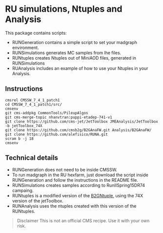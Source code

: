 # RU simulations, Ntuples and Analysis


This package contains scripts:

* RUNGeneration contains a simple script to set your madgraph environment. 
* RUNSimulations generates MC samples from lhe files.
* RUNtuples creates Ntuples out of MiniAOD files, generated in RUNSimulations
* RUAnalysis includes an example of how to use your Ntuples in your Analysis.


## Instructions
```
cmsrel CMSSW_7_4_1_patch1
cd CMSSW_7_4_1_patch1/src/
cmsenv
git cms-addpkg CommonTools/PileupAlgos
git cms-merge-topic nhanvtran:puppi-etadep-741-v1
git clone https://github.com/cms-jet/JetToolbox JMEAnalysis/JetToolbox -b jetToolbox_74X
git clone https://github.com/cmsb2g/B2GAnaFW.git Analysis/B2GAnaFW/
git clone https://github.com/alefisico/RUNA.git 
scram b -j 18
cmsenv
```

## Technical details

* RUNGeneration does not need to be inside CMSSW.
* To run madgraph in the RU hexfarm, just download the script inside RUNGeneration and follow the instructions in the README file.
* RUNSimulations creates samples according to RunIISpring15DR74 campaing.
* RUNtuples is a modified version of the [B2GNtuple](https://github.com/cmsb2g/B2GAnaFW/tree/master), using the 74X version of the jetToolbox.
* RUNAnalysis uses the ntuples created with this version of the RUNtuples. 

> Disclaimer
> This is not an official CMS recipe. Use it with your own risk.
